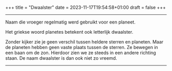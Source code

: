 +++
title = "Dwaalster"
date = 2023-11-17T19:54:58+01:00
draft = false
+++

---
Naam die vroeger regelmatig werd gebruikt voor een planeet.

Het griekse woord planetes betekent ook letterlijk dwaalster.

Zonder kijker zie je geen verschil tussen heldere sterren en planeten.
Maar de planeten hebben geen vaste plaats tussen de sterren. Ze bewegen
in een baan om de zon. Hierdoor zien we ze steeds in een andere richting
staan. De naam dwaalster is dan ook niet zo vreemd.

---
